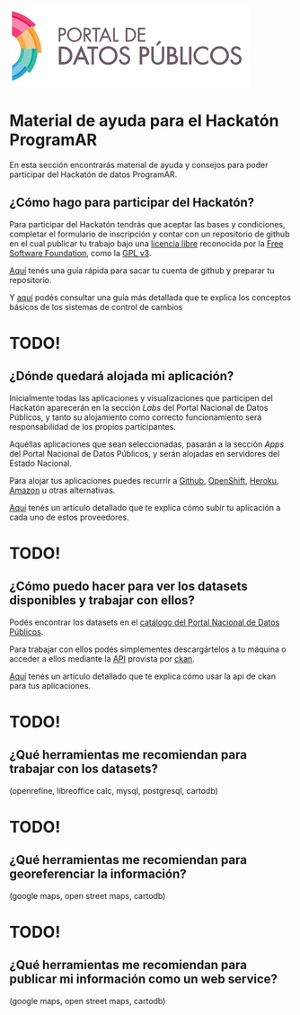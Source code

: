 ![Portal de datos publicos](images/portal/banner_portal_datos.png)

Material de ayuda para el Hackatón ProgramAR
============================================

En esta sección encontrarás material de ayuda y consejos para poder participar del Hackatón de datos ProgramAR.

¿Cómo hago para participar del Hackatón?
----------------------------------------

Para participar del Hackatón tendrás que aceptar las bases y condiciones, completar el formulario de inscripción y contar con un repositorio de github en el cual publicar tu trabajo bajo una [licencia libre](http://www.gnu.org/licenses/license-list.html#GPLCompatibleLicenses) reconocida por la [Free Software Foundation](http://www.fsf.org/), como la [GPL v3](http://www.gnu.org/licenses/gpl.html).

[Aquí](github_hackaton.md) tenés una guía rápida para sacar tu cuenta de github y preparar tu repositorio.

Y [aquí](github.md) podés consultar una guía más detallada que te explica los conceptos básicos de los sistemas de control de cambios

# TODO!
¿Dónde quedará alojada mi aplicación?
-------------------------------------

Inicialmente todas las aplicaciones y visualizaciones que participen del Hackatón aparecerán en la sección *Labs* del Portal Nacional de Datos Públicos, y tanto su alojamiento como correcto funcionamiento será responsabilidad de los propios participantes.

Aquéllas aplicaciones que sean seleccionadas, pasarán a la sección *Apps* del Portal Nacional de Datos Públicos, y serán alojadas en servidores del Estado Nacional.

Para alojar tus aplicaciones puedes recurrir a [Github](host_github.md), [OpenShift](host_openshift.md), [Heroku](host_heroku), [Amazon](host_amazon) u otras alternativas.

[Aquí](host.md) tenés un artículo detallado que te explica cómo subir tu aplicación a cada uno de estos proveedores.

# TODO!
¿Cómo puedo hacer para ver los datasets disponibles y trabajar con ellos?
-------------------------------------------------------------------------

Podés encontrar los datasets en el [catálogo del Portal Nacional de Datos Públicos](link!).

Para trabajar con ellos podés simplementes descargártelos a tu máquina o acceder a ellos mediante la [API](http://docs.ckan.org/en/ckan-2.0/datastore-api.html) provista por [ckan](http://ckan.org/).

[Aquí](ckan_api.md) tenés un artículo detallado que te explica cómo usar la api de ckan para tus aplicaciones.


# TODO!
¿Qué herramientas me recomiendan para trabajar con los datasets?
-------------------------------------------------------------------------

(openrefine, libreoffice calc, mysql, postgresql, cartodb)


# TODO!
¿Qué herramientas me recomiendan para georeferenciar la información?
-------------------------------------------------------------------------

(google maps, open street maps, cartodb)

# TODO!
¿Qué herramientas me recomiendan para publicar mi información como un web service?
-------------------------------------------------------------------------

(google maps, open street maps, cartodb)



